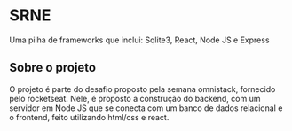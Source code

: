 # SRNE 
Uma pilha de frameworks que inclui: Sqlite3, React, Node JS e Express


## Sobre o projeto
O projeto é parte do desafio proposto pela semana omnistack, fornecido pelo rocketseat.
Nele, é proposto a construção do backend, com um servidor em Node JS que se conecta com um banco de dados relacional e
o frontend, feito utilizando html/css e react.
